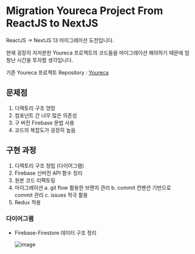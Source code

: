 ﻿# Migration Youreca Project From ReactJS to NextJS
ReactJS -> NextJS 13 마이그레이션 도전입니다.

현재 굉장히 지저분한 Youreca 프로젝트의 코드들을 마이그레이션 해야하기 때문에 엄청난 시간을 투자할 생각입니다.

기존 Youreca 프로젝트 Repository : [Youreca](https://github.com/JunhOpportunity/youreca)

## 문제점
1. 디렉토리 구조 엉망
2. 컴포넌트 간 너무 많은 의존성
3. 구 버전 Firebase 문법 사용
4. 코드의 복잡도가 굉장히 높음

## 구현 과정
1. 디렉토리 구조 정립 (다이어그램)
2. Firebase 신버전 API 함수 정리
3. 원본 코드 리팩토링
4. 마이그레이션
  a. git flow 활용한 브랜치 관리
  b. commit 컨벤션 기반으로 commit 관리
  c. issues 적극 활용
5. Redux 적용

### 다이어그램
- Firebase-Firestore 데이터 구조 정리

  ![image](https://github.com/JunhOpportunity/youreca-nextjs-migration/assets/89464762/cd7fb355-af4c-496b-87c8-394d8fcf3464)
